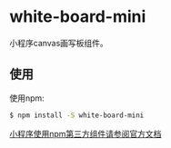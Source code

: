 # white-board-mini
小程序canvas画写板组件。

## 使用

使用npm:

```bash
$ npm install -S white-board-mini
```

[小程序使用npm第三方组件请参阅官方文档](https://developers.weixin.qq.com/miniprogram/dev/devtools/npm.html)


